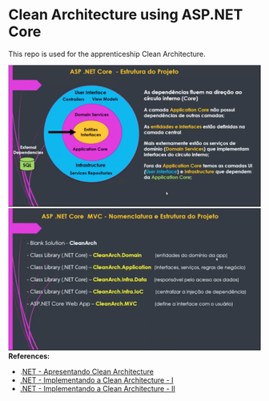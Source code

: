 # Clean Architecture using ASP.NET Core

This repo is used for the apprenticeship Clean Architecture.

![Structure](./docs/structure.png)
![Structure](./docs/structure-1.png)
**References:** 
* .[NET - Apresentando Clean Architecture](https://youtube.com/watch?v=ZWfrI5Bu6so&si=EnSIkaIECMiOmarE)
* [.NET - Implementando a Clean Architecture - I](https://youtube.com/watch?v=PjBJznRvJqc&si=EnSIkaIECMiOmarE)
* [.NET - Implementando a Clean Architecture - II](https://youtube.com/watch?v=Ase1mJADt00&si=EnSIkaIECMiOmarE)

